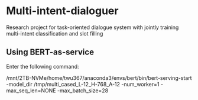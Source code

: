 # Multi-intent-dialoguer
Research project for task-oriented dialogue system with jointly training multi-intent classification and slot filling

## Using BERT-as-service
Enter the following command:
>
  /mnt/2TB-NVMe/home/twu367/anaconda3/envs/bert/bin/bert-serving-start -model_dir /tmp/multi_cased_L-12_H-768_A-12 -num_worker=1 -max_seq_len=NONE -max_batch_size=28
